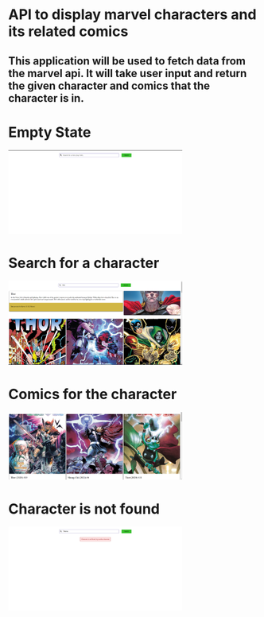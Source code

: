 # **API to display marvel characters and its related comics**

## This application will be used to fetch data from the marvel api. It will take user input and return the given character and comics that the character is in.

# Empty State

<img src="img/empty%20state.png" width="350">

# Search for a character

<img src="img/character%20search.png" width="350">

# Comics for the character

<img src="img/comics.png" width="350">

# Character is not found

<img src="img/character%20not%20found.png" width="350">
